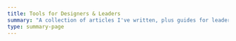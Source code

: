 ```yaml
---
title: Tools for Designers & Leaders
summary: "A collection of articles I've written, plus guides for leaders, workshop facilitators, and other curious people."
type: summary-page
---
```


